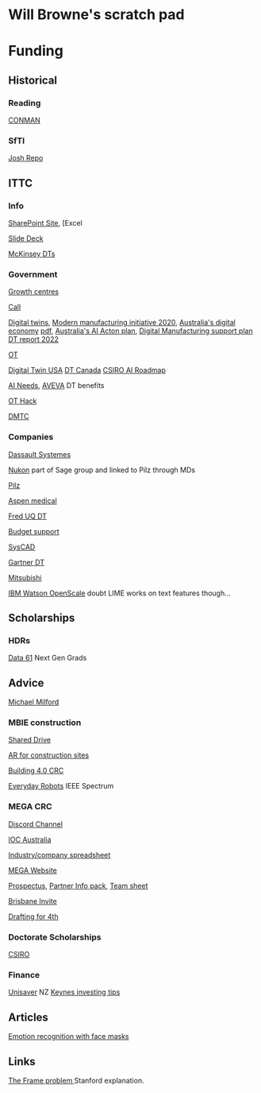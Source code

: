 # Will Browne's scratch pad
<!-- Grants and Funding -->

# Funding

## Historical 
### Reading
[CONMAN](https://cordis.europa.eu/project/id/ENK5-CT-2001-00579)

### SfTI
[Josh Repo](https://github.com/SfTI-Robotics/demonstrator-simulation)

## ITTC
### Info
[SharePoint Site](https://connectqutedu.sharepoint.com/teams/DigitalTwinsforManufacturing/), [Excel 

[Slide Deck](https://connectqutedu-my.sharepoint.com/:p:/g/personal/desaldan_qut_edu_au/EZE3LRg7bFdImq_iZDBPLTMB4y2w1kB5V3ZONL_xRy4g0Q)

[McKinsey DTs](https://www.mckinsey.com/capabilities/mckinsey-digital/our-insights/digital-twins-the-foundation-of-the-enterprise-metaverse)

### Government 
[Growth centres](https://www.amgc.org.au/our-purpose/leadership/)

[Call](https://www.arc.gov.au/grants/linkage-program/industrial-transformation-research-program/industrial-transformation-training-centres)

[Digital twins](https://www.eng.it/en/white-papers/digital-twin), 
[Modern manufacturing initiative 2020](https://www.industry.gov.au/news/modern-manufacturing-initiative-and-national-manufacturing-priorities-announced), 
[Australia's digital economy](https://digitaleconomy.pmc.gov.au/) [pdf](https://digitaleconomy.pmc.gov.au/sites/default/files/2021-07/digital-economy-strategy.pdf), 
[Australia's AI Acton plan](https://www.industry.gov.au/data-and-publications/australias-artificial-intelligence-action-plan), 
[Digital Manufacturing support plan](https://treasury.gov.au/consultation/c2022-305555)
[ DT report 2022](https://www.globenewswire.com/en/news-release/2022/08/04/2492196/28124/en/Global-Digital-Twin-Market-Analysis-Report-2022-2027-Rising-Emphasis-on-Digital-Twin-in-Manufacturing-Industries-to-Reduce-Cost-and-Improve-Supply-Chain-Operations.html)

[OT](https://dale-peterson.com/2019/02/11/is-the-purdue-model-dead/#:~:text=And%20it's%20not%20dead%2C%20but,helping%20with%20OT%20network%20architecture.)

[Digital Twin USA](https://www.digitaltwinconsortium.org/index.htm)
[DT Canada](https://www.yvr.ca/en/media/news-releases/yvr-digital-twin-launch)
[CSIRO AI Roadmap](https://data61.csiro.au/en/Our-Research/Our-Work/AI-Roadmap)

[AI Needs](https://globalpolicy.ai/en/key-focus-areas/), 
[AVEVA](https://cdn.pathfactory.com/assets/10779/contents/429630/8a5438ef-497b-43ed-b277-cda6d7a08746.pdf#pdfjs.action=download) DT benefits


[OT Hack](https://www.bbc.com/news/av/technology-62099474)

[DMTC](https://djpr.vic.gov.au/about-us/news/digital-innovation-for-defence-businesses)

### Companies
[Dassault Systemes](https://www.3ds.com/)

[Nukon](https://www.nukon.com/) part of Sage group and linked to Pilz through MDs

[Pilz](https://www.pilz.com/en-AU)

[Aspen medical](https://www.aspenmedical.com/)

[Fred UQ DT](https://researchers.uq.edu.au/researcher/15199)

[Budget support](https://www.innovationaus.com/qld-budget-good-news-for-renewables-and-advanced-manufacturing/)

[SysCAD](https://www.syscad.net/about-us/)

[Gartner DT](https://www.gartner.com/en/documents/4011590)

[Mitsubishi](https://www.mitsubishielectric-edm.eu/theres-no-such-thing-as-a-digital-twin-off-the-peg/)

[IBM Watson OpenScale](https://medium.com/trusted-ai/explaining-ai-model-behaviour-with-ibm-watson-openscale-86515702c177) doubt LIME works on text features though...

## Scholarships 
### HDRs
[Data 61](https://www.csiro.au/en/work-with-us/funding-programs/programs/Next-Generation-Graduates-Programs/Application-guidelines-and-templates) Next Gen Grads

## Advice
[Michael Milford](https://michaelmilford.com/writing-effective-grant-rejoinders/)


### MBIE construction
[Shared Drive](https://drive.google.com/drive/folders/1DOSFKVh-Nwt52B6XAdRKz_veHbmxXaC4)

[AR for construction sites](https://twinbuild.com/)

[Building 4.0 CRC](https://building4pointzero.org/)

[Everyday Robots](https://spectrum.ieee.org/alphabet-robots) IEEE Spectrum

### MEGA CRC
[Discord Channel](https://discord.com/channels/1002416177886265384/1004955642735374336)

[IOC Australia](https://olympics.com/ioc/australia)

[Industry/company spreadsheet](https://uq-my.sharepoint.com/:x:/r/personal/uqrko_uq_edu_au/_layouts/15/Doc.aspx?sourcedoc=%7B47001184-2147-428e-a2a7-d500485101cf%7D&action=default&cid=06c3bda3-f6d6-4d27-b5f7-cfc773e8fa00)

[MEGA Website](https://megacrc.com.au/)

[Prospectus](https://uq-my.sharepoint.com/:w:/r/personal/uqrko_uq_edu_au/_layouts/15/Doc.aspx?sourcedoc=%7B0d69345c-d302-463a-a890-15a1989c1ea4%7D&action=default&cid=14e54dca-4d34-4abe-bf4c-9de8782705fe), 
[Partner Info pack](https://drive.google.com/file/d/16LoyxDiyZu-EGymoR0dxHaFPmmipkffc/view), 
[Team sheet](https://drive.google.com/file/d/1H0S7jLwi2Y5BBdmkT8XXd4OeT2Wc3K5o/view)

[Brisbane Invite](https://www.qld.gov.au/about/brisbane2032/legacy-program)

[Drafting for 4th](https://docs.google.com/document/d/13YexK8tvCTyPLIlPcyRb5YwNaTrjGg7QqxY2K0vlnPQ/edit)

### Doctorate Scholarships
[CSIRO](https://www.csiro.au/en/work-with-us/funding-programs/programs/Next-Generation-Graduates-Programs/Application-guidelines-and-templates)


### Finance
[Unisaver](https://www.unisaver.co.nz/) NZ
[Keynes investing tips](https://www.maynardkeynes.org/keynes-the-investor.html)
  
## Articles 
 [Emotion recognition with face masks ](https://theconversation.com/when-faces-are-partially-covered-neither-people-nor-algorithms-are-good-at-reading-emotions-165005)
  
## Links
 [The Frame problem ](https://plato.stanford.edu/entries/frame-problem/) Stanford explanation.
  
  

